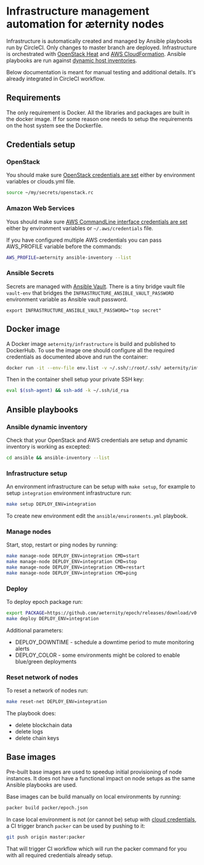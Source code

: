 # Infrastructure management automation for æternity nodes

Infrastructure is automatically created and managed by Ansible playbooks run by CircleCI.
Only changes to master branch are deployed.
Infrastructure is orchestrated with [OpenStack Heat](https://docs.openstack.org/heat/latest/) and [AWS CloudFormation](https://aws.amazon.com/cloudformation/).
Ansible playbooks are run against [dynamic host inventories](http://docs.ansible.com/ansible/latest/user_guide/intro_dynamic_inventory.html).

Below documentation is meant for manual testing and additional details. It's already integrated in CircleCI workflow.

## Requirements

The only requirement is Docker. All the libraries and packages are built in the docker image.
If for some reason one needs to setup the requirements on the host system see the Dockerfile.

## Credentials setup

### OpenStack
You should make sure [OpenStack credentials are set](https://docs.openstack.org/python-openstackclient/latest/configuration/index.html#environment-variables)
either by environment variables or clouds.yml file.

```bash
source ~/my/secrets/openstack.rc
```

### Amazon Web Services

Yous should make sure [AWS CommandLine interface credentials are set](http://docs.ansible.com/ansible/latest/intro_dynamic_inventory.html#example-aws-ec2-external-inventory-script)
either by environment variables or `~/.aws/credentials` file.

If you have configured multiple AWS credentials you can pass AWS_PROFILE variable before the commands:

```bash
AWS_PROFILE=aeternity ansible-inventory --list
```

### Ansible Secrets

Secrets are managed with [Ansible Vault](docs.ansible.com/ansible/2.4/vault.html).
There is a tiny bridge vault file `vault-env` that bridges the `INFRASTRUCTURE_ANSIBLE_VAULT_PASSWORD` environment variable as Ansible vault password.

```
export INFRASTRUCTURE_ANSIBLE_VAULT_PASSWORD="top secret"
```

## Docker image

A Docker image `aeternity/infrastructure` is build and published to DockerHub. To use the image one should configure all the required credentials as documented above and run the container:

```bash
docker run -it --env-file env.list -v ~/.ssh/:/root/.ssh/ aeternity/infrastructure
```

Then in the container shell setup your private SSH key:

```bash
eval $(ssh-agent) && ssh-add -k ~/.ssh/id_rsa
```

## Ansible playbooks

### Ansible dynamic inventory

Check that your OpenStack and AWS credentials are setup and dynamic inventory is working as excepted:
```bash
cd ansible && ansible-inventory --list
```

### Infrastructure setup

An environment infrastructure can be setup with `make setup`,
for example to setup `integration` environment infrastructure run:
```bash
make setup DEPLOY_ENV=integration
```

To create new environment edit the `ansible/environments.yml` playbook.

### Manage nodes

Start, stop, restart or ping nodes by running:
```bash
make manage-node DEPLOY_ENV=integration CMD=start
make manage-node DEPLOY_ENV=integration CMD=stop
make manage-node DEPLOY_ENV=integration CMD=restart
make manage-node DEPLOY_ENV=integration CMD=ping
```

### Deploy

To deploy epoch package run:
```bash
export PACKAGE=https://github.com/aeternity/epoch/releases/download/v0.17.0/epoch-0.17.0-ubuntu-x86_64.tar.gz
make deploy DEPLOY_ENV=integration
```

Additional parameters:
- DEPLOY_DOWNTIME - schedule a downtime period to mute monitoring alerts
- DEPLOY_COLOR - some environments might be colored to enable blue/green deployments

### Reset network of nodes

To reset a network of nodes run:
```bash
make reset-net DEPLOY_ENV=integration
```

The playbook does:

- delete blockchain data
- delete logs
- delete chain keys

## Base images

Pre-built base images are used to speedup initial provisioning of node instances. It does not have a functional impact on node setups as the same Ansible playbooks are used.

Base images can be build manually on local environments by running:
```bash
packer build packer/epoch.json
```

In case local environment is not (or cannot be) setup with [cloud credentials](#credentials-setup), a CI trigger branch `packer` can be used by pushing to it:

```bash
git push origin master:packer
```

That will trigger CI workflow which will run the packer command for you with all required credentials already setup.
